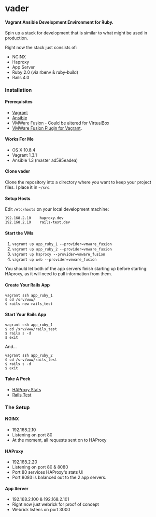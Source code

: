 vader
=====

#### **V**agrant **A**nsible **D**evelopment **E**nvironment for **R**uby.

Spin up a stack for development that is similar to what might be used in production.

Right now the stack just consists of:

* NGINX
* Haproxy
* App Server
 * Ruby 2.0 (via rbenv & ruby-build)
 * Rails 4.0

### Installation             

#### Prerequisites
* [Vagrant](https://github.com/mitchellh/vagrant)
* [Ansible](https://github.com/ansible/ansible)
* [VMWare Fusion](https://www.vmware.com/products/fusion/overview.html) - Could be altered for VirtualBox
* [VMWare Fusion Plugin for Vagrant](http://www.vagrantup.com/vmware).

#### Works For Me
* OS X 10.8.4
* Vagrant 1.3.1
* Ansible 1.3 (master ad595eadea)

#### Clone vader

Clone the repository into a directory where you want to keep your project files.  I place it in `~/src`.

#### Setup Hosts

Edit `/etc/hosts` on your local development machine:

    192.168.2.10    haproxy.dev
    192.168.2.10    rails-test.dev
    
#### Start the VMs

1. `vagrant up app_ruby_1 --provider=vmware_fusion`
2. `vagrant up app_ruby_2 --provider=vmware_fusion`
3. `vagrant up haproxy --provider=vmware_fusion`
4. `vagrant up web --provider=vmware_fusion`

You should let both of the app servers finish starting up before starting HAproxy, as it will need to pull information from them.

#### Create Your Rails App

    vagrant ssh app_ruby_1
    $ cd /srv/www/
    $ rails new rails_test
    
#### Start Your Rails App

    vagrant ssh app_ruby_1
    $ cd /srv/www/rails_test
    $ rails s -d
    $ exit

And...    

    vagrant ssh app_ruby_2
    $ cd /srv/www/rails_test
    $ rails s -d
    $ exit

#### Take A Peek

* [HAProxy Stats](http://haproxy.dev/haproxy?admin)
* [Rails Test](http://rails-test.dev)

### The Setup

#### NGINX

* 192.168.2.10
* Listening on port 80
* At the moment, all requests sent on to HAProxy

#### HAProxy

* 192.168.2.20
* Listening on port 80 & 8080
* Port 80 services HAProxy's stats UI
* Port 8080 is balanced out to the 2 app servers.

#### App Server

* 192.168.2.100 & 192.168.2.101
* Right now just webrick for proof of concept
* Webrick listens on port 3000
